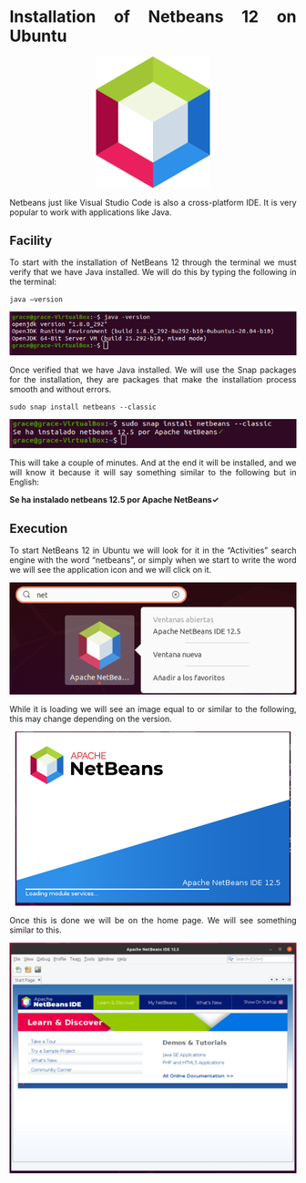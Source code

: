 <div align="justify">

# Installation of Netbeans 12 on Ubuntu

<div align="center">
  <img src="images/logos/netbeans12-logo.png" width="200px">
</div>
 
Netbeans just like Visual Studio Code is also a cross-platform IDE. It is very popular to work with applications like Java.

## Facility

To start with the installation of NetBeans 12 through the terminal we must verify that we have Java installed. We will do this by typing the following in the terminal:
```
java –version
```
<div align="center">
  <img src="images/screenshots/1.png">
</div>
 
Once verified that we have Java installed. We will use the Snap packages for the installation, they are packages that make the installation process smooth and without errors.
```
sudo snap install netbeans --classic
```

<div align="center">
  <img src="images/screenshots/netbeans122.png">
</div>
 
This will take a couple of minutes. And at the end it will be installed, and we will know it because it will say something similar to the following but in English:

**Se ha instalado netbeans 12.5 por Apache NetBeans✓**

## Execution

To start NetBeans 12 in Ubuntu we will look for it in the “Activities” search engine with the word “netbeans”, or simply when we start to write the word we will see the application icon and we will click on it.

<div align="center">
  <img src="images/screenshots/netbeans123.png">
</div>
 
While it is loading we will see an image equal to or similar to the following, this may change depending on the version.

<div align="center">
  <img src="images/screenshots/netbeans124.png">
</div>

Once this is done we will be on the home page. We will see something similar to this.

<div align="center">
  <img src="images/screenshots/netbeans125.png">
</div>

</div>